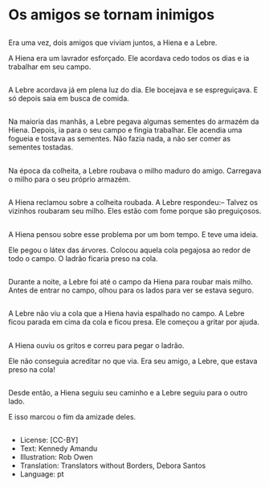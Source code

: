 # Os amigos se tornam inimigos

##
Era uma vez, dois amigos que viviam juntos, a Hiena e a Lebre.

A Hiena era um lavrador esforçado. Ele acordava cedo todos os dias e ia trabalhar em seu campo.

##
A Lebre acordava já em plena luz do dia. Ele bocejava e se espreguiçava. E só depois saia em busca de comida.

##
Na maioria das manhãs, a Lebre pegava algumas sementes do armazém da Hiena. Depois, ia para o seu campo e fingia trabalhar. Ele acendia uma fogueia e tostava as sementes. Não fazia nada, a não ser comer as sementes tostadas.

##
Na época da colheita, a Lebre roubava o milho maduro do amigo. Carregava o milho para o seu próprio armazém.

##
A Hiena reclamou sobre a colheita roubada. A Lebre respondeu:– Talvez os vizinhos roubaram seu milho. Eles estão com fome porque são preguiçosos.

##
A Hiena pensou sobre esse problema por um bom tempo. E teve uma ideia.

Ele pegou o látex das árvores. Colocou aquela cola pegajosa ao redor de todo o campo. O ladrão ficaria preso na cola.

##
Durante a noite, a Lebre foi até o campo da Hiena para roubar mais milho. Antes de entrar no campo, olhou para os lados para ver se estava seguro.

##
A Lebre não viu a cola que a Hiena havia espalhado no campo. A Lebre ficou parada em cima da cola e ficou presa. Ele começou a gritar por ajuda.

##
A Hiena ouviu os gritos e correu para pegar o ladrão.

Ele não conseguia acreditar no que via. Era seu amigo, a Lebre, que estava preso na cola!

##
Desde então, a Hiena seguiu seu caminho e a Lebre seguiu para o outro lado.

E isso marcou o fim da amizade deles.

##
* License: [CC-BY]
* Text: Kennedy Amandu
* Illustration: Rob Owen
* Translation: Translators without Borders, Debora Santos
* Language: pt
